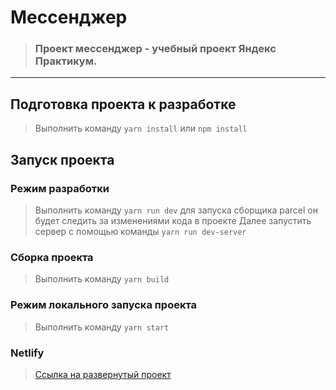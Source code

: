 # Мессенджер

> ### Проект мессенджер - учебный проект Яндекс Практикум.

---

## Подготовка проекта к разработке

> Выполнить команду `yarn install` или `npm install`

## Запуск проекта

### Режим разработки

> Выполнить команду `yarn run dev` для запуска сборщика parcel он будет следить за изменениями кода в проекте
> Далее запустить сервер с помощью команды `yarn run dev-server`

### Сборка проекта

> Выполнить команду `yarn build`

### Режим локального запуска проекта

> Выполнить команду `yarn start`

### Netlify

> [Ссылка на развернутый проект](https://harmonious-daifuku-194f67.netlify.app/login)
